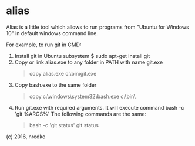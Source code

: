 # alias
Alias is a little tool which allows to run programs from "Ubuntu for Windows 10" in default windows command line.


For example, to run git in CMD:

1. Install git in Ubuntu subsystem
	$ sudo apt-get install git
2. Copy or link alias.exe to any folder in PATH with name git.exe
	> copy alias.exe c:\bin\git.exe
3. Copy bash.exe to the same folder
	> copy c:\windows\system32\bash.exe c:\bin\
4. Run git.exe with required arguments. It will execute command bash -c 'git %ARGS%'
The following commands are the same:
	> bash -c 'git status'
	> git status

 (c) 2016, nredko

